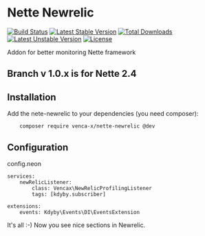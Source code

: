 Nette Newrelic
===============

[![Build Status](https://travis-ci.org/venca-x/nette-newrelic.svg?branch=v1.0)](https://travis-ci.org/venca-x/nette-newrelic) 
[![Latest Stable Version](https://poser.pugx.org/venca-x/nette-newrelic/v/stable.svg)](https://packagist.org/packages/venca-x/nette-newrelic) 
[![Total Downloads](https://poser.pugx.org/venca-x/nette-newrelic/downloads.svg)](https://packagist.org/packages/venca-x/nette-newrelic) 
[![Latest Unstable Version](https://poser.pugx.org/venca-x/nette-newrelic/v/unstable.svg)](https://packagist.org/packages/venca-x/nette-newrelic) 
[![License](https://poser.pugx.org/venca-x/nette-newrelic/license.svg)](https://packagist.org/packages/venca-x/nette-newrelic)

Addon for better monitoring Nette framework

Branch v 1.0.x is for Nette 2.4
------------

Installation
------------

Add the nete-newrelic to your dependencies (you need composer):

        composer require venca-x/nette-newrelic @dev

Configuration
-------------

config.neon

    services:
        newRelicListener:
            class: Vencax\NewRelicProfilingListener
            tags: [kdyby.subscriber]
    
    extensions:
        events: Kdyby\Events\DI\EventsExtension

It's all :-) Now you see nice sections in Newrelic.  
